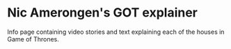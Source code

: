# Nic Amerongen's GOT explainer
Info page containing video stories and text explaining each of the houses in Game of Thrones.
